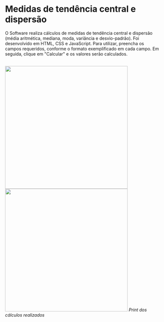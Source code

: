 <h1>Medidas de tendência central e dispersão</h1>
<p>O Software realiza cálculos de medidas de tendência central e dispersão (média aritmética, mediana, moda, variância e desvio-padrão). Foi desenvolvido em HTML, CSS e JavaScript. Para utilizar, preencha os campos requeridos, conforme o formato exemplificado em cada campo. Em seguida, clique em "Calcular" e os valores serão calculados.</p>
<br>
<img src="https://github.com/luigiolivi/medidas-tendencia-central-e-dispersao/blob/master/image/1.png?raw=true" width="400px" />
<img src="https://github.com/luigiolivi/medidas-tendencia-central-e-dispersao/blob/master/image/2.png?raw=true" width="400px" />
<label><i>Print dos cálculos realizados</i></label>
